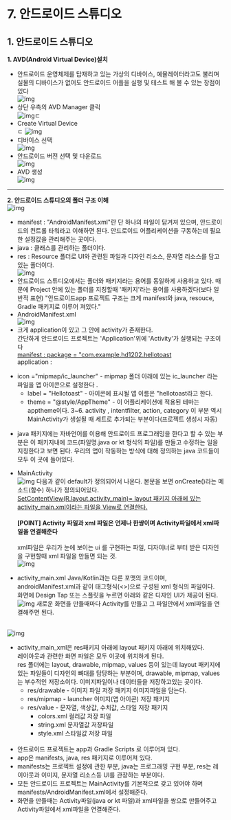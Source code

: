 # 7. 안드로이드 스튜디오

## 1. 안드로이드 스튜디오

**1. AVD(Android Virtual Device)설치**
  - 안드로이드 운영체제를 탑재하고 있는 가상의 디바이스, 예뮬레이터라고도 불리며 실물의 디바이스가 없어도 안드로이드 어플을 실행 및 테스트 해 볼 수 있는 장점이 있다<br>
  ![img](./Images/1/17.png)
  - 상단 우측의 AVD Manager 클릭<br>
  ![img](./Images/1/18.png)ㄷ
  - Create Virtual Device<br>ㄷ
  ![img](./Images/1/19.png)
  - 디바이스 선택<br>
  ![img](./Images/1/20.png)
  - 안드로이드 버전 선택 및 다운로드<br>
  ![img](./Images/1/21.png)
  - AVD 생성<br>
  ![img](./Images/1/22.png)
  ---
**2. 안드로이드 스튜디오의 폴더 구조 이해**<br>
  ![img](./Images/1/23.png)
  - manifest : "AndroidManifest.xml"란 단 하나의 파일이 담겨져 있으며, 안드로이드의 컨트롤 타워라고 이해하면 된다. 안드로이드 어플리케이션을 구동하는데 필요한 설정값을 관리해주는 곳이다. 
  - java : 클래스를 관리하는 폴더이다. 
  - res : Resource 폴더로 UI와 관련된 파일과 디자인 리소스, 문자열 리소스를 담고 있는 폴더이다. <br>
  ![img](./Images/1/24.png)
  - 안드로이드 스튜디오에서는 폴더와 패키지라는 용어를 동일하게 사용하고 있다. 때문에 Project 안에 있는 폴더를 지칭할때 '패키지'라는 용어를 사용하겠다(보다 일반적 표현)
  "안드로이드app 프로젝트 구조는 크게 manifest와 java, resouce, Gradle 패키지로 이루어 져있다."
  - AndroidManifest.xml<br>
  ![img](./Images/1/25.png)
  - 크게 application이 있고 그 안에 activity가 존재한다.<br> 
    간단하게 안드로이드 프로젝트는 'Application'위에 'Activity'가 실행되는 구조이다<br>
    <u>manifest : package = "com.example.hd1202.hellotoast</u><br>
    application :     
  * icon ="mipmap/ic_launcher" - mipmap 폴더 아래에 있는 ic_launcher 라는 파일을 앱 아이콘으로 설정한다 .
    * label = "Hellotoast" - 아이콘에 표시될 앱 이름은 "hellotoast라고 한다.
    * theme = "@style/AppTheme" - 이 어플리케이션에 적용된 테마는 apptheme이다. 
      3~6. activity , intentfilter, action, category
      이 부분 역시 MainActivity가 생설될 때 세트로 추가되는 부분이다(프로젝트 생성시 자동) 
      
  - java 패키지에는 자바언어를 이용해 안드로이드 프로그래밍을 한다고 할 수 있는 부분은 이 패키지내에 코드(파일명.java or kt 형식의 파일)를 만들고 수정하는 일을 지칭한다고 보면 된다. 우리의 앱이 작동하는 방식에 대해 정의하는 java 코드들이 모두 이 곳에 들어있다.<br>
  * MainActivity<br>
![img](./Images/1/27.png)
  다음과 같이 default가 정의되어서 나온다. 본문을 보면 onCreate()라는 메소드(함수) 하나가 정의되어있다.<br>
  <u>SetContentView(R.layout.activity_main)= layout 패키지 아래에 있는 activity_main.xml이라는 파일을 View로 연결한다.</u><br><br>
  **[POINT]** **Activity 파일과 xml 파일은 언제나 한쌍이며 Activity파일에서 xml파일을 연결해준다**<br><br>
xml파일은 우리가 눈에 보이는 ui 를 구현하는 파일, 디자이너로 부터 받은 디자인을 구현할때 xml 파일을 만들면 되는 것.<br>
![img](./Images/1/28.png)
- activity_main.xml
Java/Kotlin과는 다른 포맷의 코드이며, androidManifest.xml과 같이 태그형식(<>)으로 구성된 xml 형식의 파일이다.<br>
화면에 Design Tap 또는 스플릿을 누르면 아래와 같은 디자인 UI가 제공이 된다.<br>
![img](./Images/1/29.png)
새로운 화면을 만들때마다
Activity를 만들고 그 파일안에서 xml파일을 연결해주면 된다.<br><br>

![img](./Images/1/30.png)
- activity_main_xml은 res패키지 아래에 layout 패키지 아래에 위치해있다.<br>
레이아웃과 관련한 화면 파일은 모두 이곳에 위치하게 된다.<br>
res 폴더에는 layout, drawable, mipmap, values 등이 있는데
layout 패키지에 있는 파일들이 디자인의 뼈대를 담당하는 부분이며, drawable, mipmap, values는 부수적인 저장소이다. 이미지파일이나 데이터들을 저장하고있는 곳이다.<br>
  * res/drawable - 이미지 파일 저장 패키지
    이미지파일을 담는다.<br>
  * res/mipmap - launcher 이미지(앱 아이콘) 저장 패키지
  * res/value - 문자열, 색상값, 수치값, 스타일 저장 패키지
    - colors.xml 컬러값 저장 파일 
    - string.xml 문자열값 저장파일 
    - style.xml 스타일값 저장 파일 <br><br>
- 안드로이드 프로젝트는 app과 Gradle Scripts 로 이루어져 있다.
- app은 manifests, java, res 패키지로 이루어져 있다.
- manifests는 프로젝트 설정에 관한 부분, java는 프로그래밍 구현 부분, res는 레이아웃과 이미지, 문자열 리소스등 UI를 관장하는 부분이다.
- 모든 안드로이드 프로젝트는 MainActivity를 기본적으로 갖고 있어야 하며 manifests/AndroidManifest.xml에서 설정해준다.
- 화면을 만들때는 Activity파일(java or kt 파일)과 xml파일을 쌍으로 만들어주고 Activity파일에서 xml파일을 연결해준다.